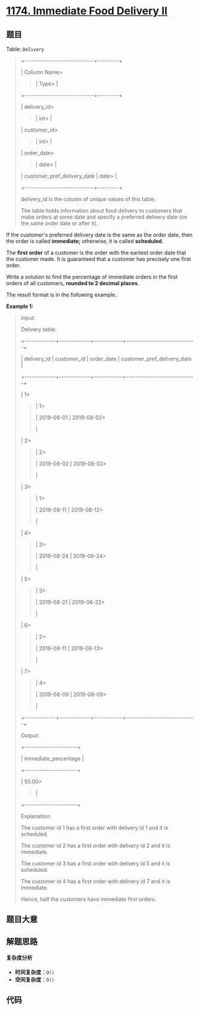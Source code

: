 # [1174. Immediate Food Delivery II](https://leetcode.com/problems/immediate-food-delivery-ii/)

## 题目

Table: `Delivery`

> +-----------------------------+---------+
>
> | Column Name>
>
> > | Type>
> > |
>
> +-----------------------------+---------+
>
> | delivery_id>
>
> > | int>
> > |
>
> | customer_id>
>
> > | int>
> > |
>
> | order_date>
>
> > | date>
> > |
>
> | customer_pref_delivery_date | date>
> |
>
> +-----------------------------+---------+
>
> delivery_id is the column of unique values of this table.
>
> The table holds information about food delivery to customers that make orders at some date and specify a preferred delivery date (on the same order date or after it).

If the customer's preferred delivery date is the same as the order date, then
the order is called **immediate;** otherwise, it is called **scheduled**.

The **first order** of a customer is the order with the earliest order date
that the customer made. It is guaranteed that a customer has precisely one
first order.

Write a solution to find the percentage of immediate orders in the first
orders of all customers, **rounded to 2 decimal places**.

The result format is in the following example.

**Example 1:**

> Input:
>
> Delivery table:
>
> +-------------+-------------+------------+-----------------------------+
>
> | delivery_id | customer_id | order_date | customer_pref_delivery_date |
>
> +-------------+-------------+------------+-----------------------------+
>
> | 1>
>
> > | 1>
> >
> > | 2019-08-01 | 2019-08-02>
> >
> > |
>
> | 2>
>
> > | 2>
> >
> > | 2019-08-02 | 2019-08-02>
> >
> > |
>
> | 3>
>
> > | 1>
> >
> > | 2019-08-11 | 2019-08-12>
> >
> > |
>
> | 4>
>
> > | 3>
> >
> > | 2019-08-24 | 2019-08-24>
> >
> > |
>
> | 5>
>
> > | 3>
> >
> > | 2019-08-21 | 2019-08-22>
> >
> > |
>
> | 6>
>
> > | 2>
> >
> > | 2019-08-11 | 2019-08-13>
> >
> > |
>
> | 7>
>
> > | 4>
> >
> > | 2019-08-09 | 2019-08-09>
> >
> > |
>
> +-------------+-------------+------------+-----------------------------+
>
> Output:
>
> +----------------------+
>
> | immediate_percentage |
>
> +----------------------+
>
> | 50.00>
>
> > |
>
> +----------------------+
>
> Explanation:
>
> The customer id 1 has a first order with delivery id 1 and it is scheduled.
>
> The customer id 2 has a first order with delivery id 2 and it is immediate.
>
> The customer id 3 has a first order with delivery id 5 and it is scheduled.
>
> The customer id 4 has a first order with delivery id 7 and it is immediate.
>
> Hence, half the customers have immediate first orders.

## 题目大意

## 解题思路

#### 复杂度分析

- **时间复杂度**：`O()`
- **空间复杂度**：`O()`

## 代码

```javascript

```
